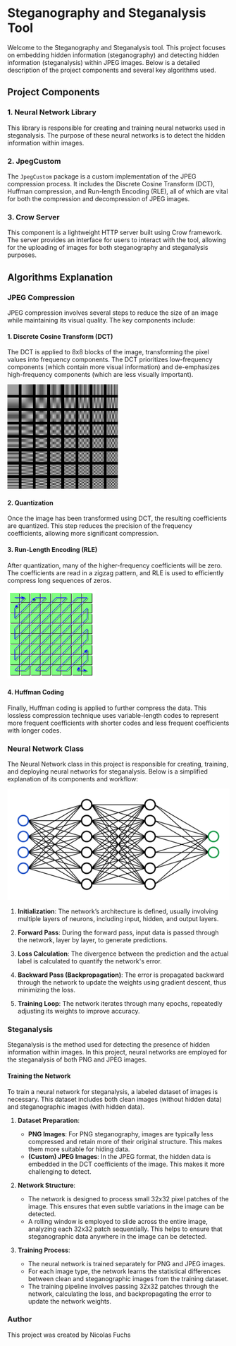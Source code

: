 # Steganography and Steganalysis Tool
Welcome to the Steganography and Steganalysis tool. This project focuses on embedding hidden information (steganography) and detecting hidden information (steganalysis) within JPEG images. Below is a detailed description of the project components and several key algorithms used.

## Project Components
### 1. Neural Network Library
This library is responsible for creating and training neural networks used in steganalysis. The purpose of these neural networks is to detect the hidden information within images.

### 2. JpegCustom
The `JpegCustom` package is a custom implementation of the JPEG compression process. It includes the Discrete Cosine Transform (DCT), Huffman compression, and Run-length Encoding (RLE), all of which are vital for both the compression and decompression of JPEG images.

### 3. Crow Server
This component is a lightweight HTTP server built using Crow framework. The server provides an interface for users to interact with the tool, allowing for the uploading of images for both steganography and steganalysis purposes.

## Algorithms Explanation
### JPEG Compression
JPEG compression involves several steps to reduce the size of an image while maintaining its visual quality. The key components include:

#### 1. Discrete Cosine Transform (DCT)
The DCT is applied to 8x8 blocks of the image, transforming the pixel values into frequency components. The DCT prioritizes low-frequency components (which contain more visual information) and de-emphasizes high-frequency components (which are less visually important).

![dct visualization](https://github.com/nicolasf10/steganography/blob/main/dctimg.png?raw=true)
#### 2. Quantization
Once the image has been transformed using DCT, the resulting coefficients are quantized. This step reduces the precision of the frequency coefficients, allowing more significant compression.

#### 3. Run-Length Encoding (RLE)
After quantization, many of the higher-frequency coefficients will be zero. The coefficients are read in a zigzag pattern, and RLE is used to efficiently compress long sequences of zeros.

![zig zag visualization](https://github.com/nicolasf10/steganography/blob/main/zigzagimg.png?raw=true)

#### 4. Huffman Coding
Finally, Huffman coding is applied to further compress the data. This lossless compression technique uses variable-length codes to represent more frequent coefficients with shorter codes and less frequent coefficients with longer codes.

### Neural Network Class
The Neural Network class in this project is responsible for creating, training, and deploying neural networks for steganalysis. Below is a simplified explanation of its components and workflow:

![neural network visualization](https://github.com/nicolasf10/steganography/blob/main/neuralnetwork.png?raw=true)

1. **Initialization**: The network’s architecture is defined, usually involving multiple layers of neurons, including input, hidden, and output layers.

2. **Forward Pass**: During the forward pass, input data is passed through the network, layer by layer, to generate predictions.

3. **Loss Calculation**: The divergence between the prediction and the actual label is calculated to quantify the network's error.

4. **Backward Pass (Backpropagation)**: The error is propagated backward through the network to update the weights using gradient descent, thus minimizing the loss.

5. **Training Loop**: The network iterates through many epochs, repeatedly adjusting its weights to improve accuracy.


### Steganalysis
Steganalysis is the method used for detecting the presence of hidden information within images. In this project, neural networks are employed for the steganalysis of both PNG and JPEG images. 

#### Training the Network
To train a neural network for steganalysis, a labeled dataset of images is necessary. This dataset includes both clean images (without hidden data) and steganographic images (with hidden data).

1. **Dataset Preparation**:
    - **PNG Images**: For PNG steganography, images are typically less compressed and retain more of their original structure. This makes them more suitable for hiding data.
    - **(Custom) JPEG Images**: In the JPEG format, the hidden data is embedded in the DCT coefficients of the image. This makes it more challenging to detect.

2. **Network Structure**:
    - The network is designed to process small 32x32 pixel patches of the image. This ensures that even subtle variations in the image can be detected.
    - A rolling window is employed to slide across the entire image, analyzing each 32x32 patch sequentially. This helps to ensure that steganographic data anywhere in the image can be detected.

3. **Training Process**:
    - The neural network is trained separately for PNG and JPEG images.
    - For each image type, the network learns the statistical differences between clean and steganographic images from the training dataset.
    - The training pipeline involves passing 32x32 patches through the network, calculating the loss, and backpropagating the error to update the network weights.

### Author
This project was created by Nicolas Fuchs